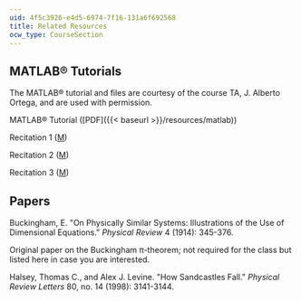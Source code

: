 ```yaml
---
uid: 4f5c3926-e4d5-6974-7f16-131a6f692568
title: Related Resources
ocw_type: CourseSection
---
```


MATLAB® Tutorials
-----------------

The MATLAB® tutorial and files are courtesy of the course TA, J. Alberto Ortega, and are used with permission.

MATLAB® Tutorial ([PDF]({{< baseurl >}}/resources/matlab))

Recitation 1 ([M](/courses/civil-and-environmental-engineering/1-050-engineering-mechanics-i-fall-2007/related-resources/MATLABrecitation.m))

Recitation 2 ([M](/courses/civil-and-environmental-engineering/1-050-engineering-mechanics-i-fall-2007/related-resources/MATLAB_rec2.m))

Recitation 3 ([M](/courses/civil-and-environmental-engineering/1-050-engineering-mechanics-i-fall-2007/related-resources/MATLAB_rec3.m))

Papers
------

Buckingham, E. "On Physically Similar Systems: Illustrations of the Use of Dimensional Equations." _Physical Review_ 4 (1914): 345-376.

Original paper on the Buckingham π-theorem; not required for the class but listed here in case you are interested.

Halsey, Thomas C., and Alex J. Levine. "How Sandcastles Fall." _Physical Review Letters_ 80, no. 14 (1998): 3141-3144.
